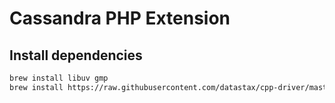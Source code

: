 # Cassandra PHP Extension

## Install dependencies

```bash
brew install libuv gmp
brew install https://raw.githubusercontent.com/datastax/cpp-driver/master/packaging/homebrew/cassandra-cpp-driver.rb
```
